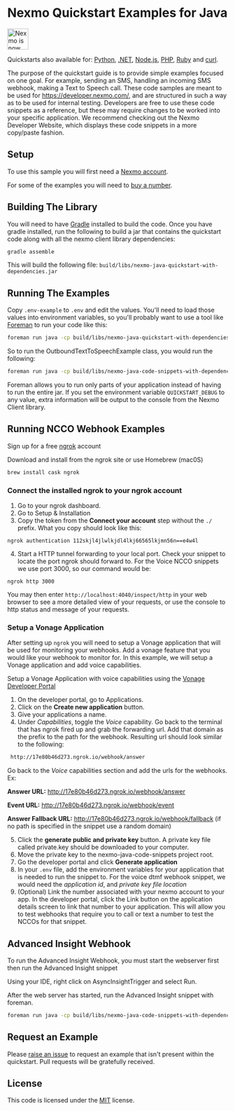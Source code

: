 # Nexmo Quickstart Examples for Java

<img src="https://developer.nexmo.com/assets/images/Vonage_Nexmo.svg" height="48px" alt="Nexmo is now known as Vonage" />

Quickstarts also available for: [Python](https://github.com/Nexmo/nexmo-python-code-snippets), [.NET](https://github.com/Nexmo/nexmo-dotnet-code-snippets), [Node.js](https://github.com/Nexmo/nexmo-node-code-snippets), [PHP](https://github.com/Nexmo/nexmo-php-code-snippets),  [Ruby](https://github.com/Nexmo/nexmo-ruby-code-snippets) and [curl](https://github.com/Nexmo/nexmo-curl-code-snippets).

The purpose of the quickstart guide is to provide simple examples focused on one goal. For example, sending an SMS, handling an incoming SMS webhook, making a Text to Speech call. These code samples are meant to be used for https://developer.nexmo.com/, and are structured in such a way as to be used for internal testing. Developers are free to use these code snippets as a reference, but these may require changes to be worked into your specific application. We recommend checking out the Nexmo Developer Website, which displays these code snippets in a more copy/paste fashion.

## Setup

To use this sample you will first need a [Nexmo account][sign-up].

For some of the examples you will need to [buy a number][buy-number].

## Building The Library

You will need to have [Gradle](https://gradle.org/) installed to build the code. Once
you have gradle installed, run the following to build a jar that contains
the quickstart code along with all the nexmo client library dependencies:

```sh
gradle assemble
```

This will build the following file: `build/libs/nexmo-java-quickstart-with-dependencies.jar`

## Running The Examples

Copy `.env-example` to `.env` and edit the values. You'll need to load those
values into environment variables, so you'll probably want to use a tool like
[Foreman](https://github.com/ddollar/foreman) to run your code like this:

```sh
foreman run java -cp build/libs/nexmo-java-quickstart-with-dependencies.jar CLASS
```

So to run the OutboundTextToSpeechExample class, you would run the following:

```sh
foreman run java -cp build/libs/nexmo-java-code-snippets-with-dependencies.jar com.nexmo.quickstart.voice.OutboundTextToSpeech
```

Foreman allows you to run only parts of your application instead of having to run the entire jar.
If you set the environment variable `QUICKSTART_DEBUG` to any value, extra information
will be output to the console from the Nexmo Client library.

## Running NCCO Webhook Examples

Sign up for a free [ngrok](https://ngrok.com/) account

Download and install from the ngrok site or use Homebrew (mac0S)

```sh
brew install cask ngrok
```

### Connect the installed ngrok to your ngrok account
1. Go to your ngrok dashboard.
2. Go to Setup & Installation
3. Copy the token from the **Connect your account** step without the `./` prefix. What you copy should look like this:
```shell script
ngrok authentication 112skjl4jlwlkjdl4lkj66565lkjmn56n==e4w4l
```
4. Start a HTTP tunnel forwarding to your local port. Check your snippet to locate the port ngrok should forward to.
For the Voice NCCO snippets we use port 3000, so our command would be:
```shell script
ngrok http 3000
```

You may then enter `http://localhost:4040/inspect/http` in your web browser to see a more detailed view of your requests, or use the 
console to http status and message of your requests. 

### Setup a Vonage Application 

After setting up `ngrok` you will need to setup a Vonage application that will be used for monitoring your webhooks. Add a vonage feature
that you would like your webhook to monitor for. In this example, we will setup a Vonage application and add voice capabilities. 

Setup a Vonage Application with voice capabilities using the [Vonage Developer Portal](https://dashboard.nexmo.com/)
1. On the developer portal, go to Applications.
2. Click on the **Create new application** button.
3. Give your applications a name.
4. Under *Capabilities*, toggle the *Voice* capability.
Go back to the terminal that has ngrok fired up and grab the forwarding url. Add that domain as the prefix to the path for the 
webhook. Resulting url should look similar to the following:
```sh
 http://17e80b46d273.ngrok.io/webhook/answer
```
Go back to the *Voice* capabilities section and add the urls for the webhooks. Ex:

**Answer URL:** http://17e80b46d273.ngrok.io/webhook/answer

**Event URL:** http://17e80b46d273.ngrok.io/webhook/event

**Answer Fallback URL:** http://17e80b46d273.ngrok.io/webhook/fallback (if no path is specified in the snippet use a random domain)

5. Click the **generate public and private key** button. A private key file called private.key should be downloaded to your computer.
6. Move the private key to the nexmo-java-code-snippets project root.
7. Go the developer portal and click **Generate application**
8. In your `.env` file, add the environment variables for your application that is needed to run the snippet to. For the voice dtmf webhook snippet,
we would need the *application id*, and *private key file location* 
9. (Optional) Link the number associated with your nexmo account to your app. In the developer portal, click the Link button
on the application details screen to link that number to your application. This will allow you to test webhooks that require you to 
call or text a number to test the NCCOs for that snippet.

## Advanced Insight Webhook

To run the Advanced Insight Webhook, you must start the webserver first then run the Advanced Insight snippet

Using your IDE, right click on AsyncInsightTrigger and select Run.

After the web server has started, run the Advanced Insight snippet with foreman.
````sh
foreman run java -cp build/libs/nexmo-java-code-snippets-with-dependencies.jar com.nexmo.quickstart.insight.AdvancedInsightAsync
````

## Request an Example

Please [raise an issue](https://github.com/nexmo-community/nexmo-java-quickstart/issues) to request an example that isn't present within the quickstart. Pull requests will be gratefully received.

## License

This code is licensed under the [MIT](LICENSE.md) license.

[gradle]: https://gradle.org/
[foreman]: https://github.com/ddollar/foreman
[sign-up]: https://dashboard.nexmo.com/sign-up
[buy-number]: https://dashboard.nexmo.com/buy-numbers
